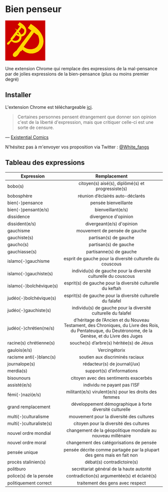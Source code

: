 Bien penseur
=============

![](/Source/icons/icon_128.png)

Une extension Chrome qui remplace des expressions de la mal-pensance par de jolies expressions de la bien-pensance (plus ou moins premier degré)

## Installer

L'extension Chrome est téléchargeable [ici](https://chrome.google.com/webstore/detail/bien-penseur/ngjdgjgjmgdniffccjedhmalbobglcoc).

> Certaines personnes pensent étrangement que donner son opinion c'est de la liberté d'expression, mais que critiquer celle-ci est une sorte de censure.

— [Existential Comics](https://twitter.com/existentialcoms/status/801160640266051584)

N'hésitez pas à m'envoyer vos proposition via Twitter : [@White_fangs](https://twitter.com/White_fangs)

Tableau des expressions
------------------

| Expression    | Remplacement  | 
| ------------- |:-------------:|
| bobo(s) | citoyen(s) aisé(s), diplômé(s) et progressiste(s) |
| bobosphère | réunion d’éclairés auto-déclarés |
| bien(-)pensance | pensée bienveillante |
| bien(-)pensant(e/s) | bienveillant(e/s) |
| dissidence | divergence d'opinion |
| dissident(e/s) | divergeant(e/s) d'opinion |
| gauchisme | mouvement de pensée de gauche |
| gauchiste(s) | partisan(s) de gauche |
| gaucho(s) | partisan(s) de gauche |
| gauchiasse(s) | partisanne(s) de gauche |
| islamo(-)gauchisme | esprit de gauche pour la diversité culturelle du couscous |
| islamo(-)gauchiste(s) | individu(s) de gauche pour la diversité culturelle du couscous |
| islamo(-)bolchévique(s) | esprit(s) de gauche pour la diversité culturelle du keftah |
| judéo(-)bolchévique(s) | esprit(s) de gauche pour la diversité culturelle du falafel |
| judéo(-)gauchiste(s) | individu(s) de gauche pour la diversité culturelle du falafel |
| judéo(-)chrétien(ne/s) | d’héritage de l’Ancien et du Nouveau Testament, des Chroniques, du Livre des Rois, du Pentateuque, du Deutéronome, de la Genèse, et du Livre des Juges |
| racine(s) chrétienne(s) | souche(s) d’arbre(s) héritée(s) de Jésus |
| gaulois(e/s) | Vercingétorix |
| racisme anti(-)blanc(s) | soutien aux discriminés raciaux |
| journalope(s) | rédacteur(s) de journal(/ux) |
| merdia(s) | support(s) d’informations |
| bisounours | citoyen avec des sentiments exacerbés |
| assisté(e/s) | individu ne payant pas l’ISF |
| fémi(-)nazi(e/s) | militant(e/s) virulent(e/s) pour les droits des femmes |
| grand remplacement | développement démographique à forte diversité culturelle |
| multi(-)culturalisme | mouvement pour la diversité des cultures |
| multi(-)culturaliste(s) | citoyen pour la diversité des cultures |
| nouvel ordre mondial | changement de la géopolitique mondiale au nouveau millénaire |
| nouvel ordre moral | changement des catégorisations de pensée |
| pensée unique | pensée décrite comme partagée par la plupart des gens mais en fait non |
| procès stalinien(s) | débat(s) contradictoire(s) |
| politburo | secrétariat général de la haute autorité |
| police(s) de la pensée | contradiction(s) argumentée(s) et éclairé(s) |
| politiquement correct | traitement des gens avec respect |
